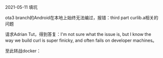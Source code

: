 2021-05-11 填坑

ota3 branch的Android在本地上始终无法编过，报错：third part curlib.a相关的问题

请求Adrian Tut，得到答复：I'm not sure what the issue is, but I know the way we build curl is super finicky, and often fails on developer machines。

至此转战docker：

